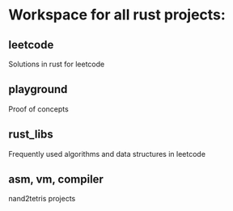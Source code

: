 # Workspace for all rust projects:
## leetcode
Solutions in rust for leetcode
## playground
Proof of concepts
## rust_libs 
Frequently used algorithms and data structures in leetcode
## asm, vm, compiler
nand2tetris projects